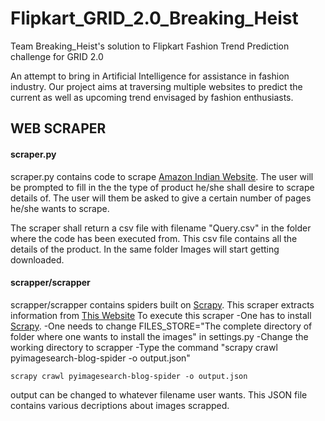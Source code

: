# **Flipkart_GRID_2.0_Breaking_Heist**
Team Breaking_Heist's solution to Flipkart Fashion Trend Prediction challenge for GRID 2.0

An attempt to bring in Artificial Intelligence for assistance in fashion industry. Our project aims at traversing multiple websites to predict the current as well as upcoming trend envisaged by fashion enthusiasts.

## WEB SCRAPER 
#### scraper.py
scraper.py contains code to scrape [Amazon Indian Website](https://www.amazon.in/). 
The user will be prompted to fill in the the type of product he/she shall desire to scrape details of.
The user will them be asked to give a certain number of pages he/she wants to scrape.

The scraper shall return a csv file with filename "Query.csv" in the folder where the code has been executed from. This csv file contains all the details of the product.
In the same folder Images will start getting downloaded.

#### scrapper/scrapper
scrapper/scrapper contains spiders built on [Scrapy](https://scrapy.org/).
This scraper extracts information from [This Website](https://fashionvignette.blogspot.com/)
To execute this scraper 
-One has to install [Scrapy](https://docs.scrapy.org/en/latest/intro/install.html). 
-One needs to change FILES_STORE="The complete directory of folder where one wants to install the images" in settings.py
-Change the working directory to scrapper
-Type the command "scrapy crawl pyimagesearch-blog-spider -o output.json"
```
scrapy crawl pyimagesearch-blog-spider -o output.json
```
output can be changed to whatever filename user wants. This JSON file contains various decriptions about images scrapped.
